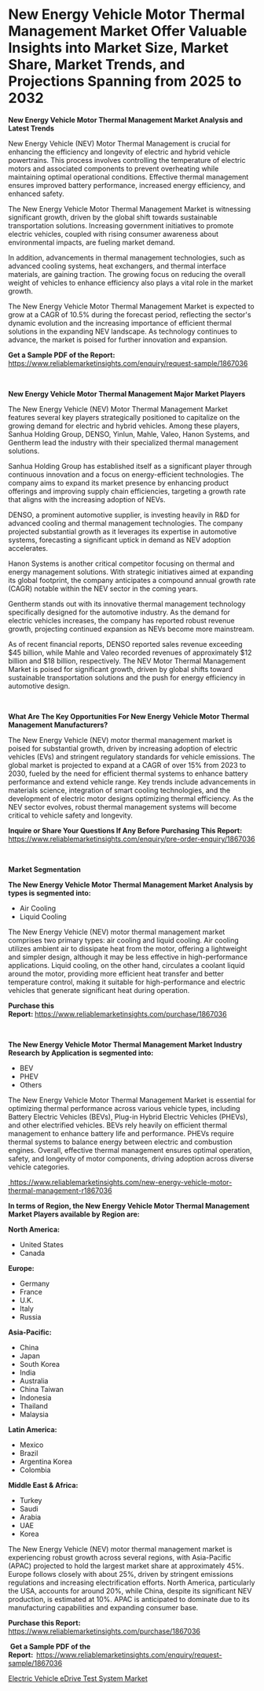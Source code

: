 <p><h1>New Energy Vehicle Motor Thermal Management Market Offer Valuable Insights into Market Size, Market Share, Market Trends, and Projections Spanning from 2025 to 2032</h1></p><p><strong>New Energy Vehicle Motor Thermal Management Market Analysis and Latest Trends</strong></p>
<p><p>New Energy Vehicle (NEV) Motor Thermal Management is crucial for enhancing the efficiency and longevity of electric and hybrid vehicle powertrains. This process involves controlling the temperature of electric motors and associated components to prevent overheating while maintaining optimal operational conditions. Effective thermal management ensures improved battery performance, increased energy efficiency, and enhanced safety.</p><p>The New Energy Vehicle Motor Thermal Management Market is witnessing significant growth, driven by the global shift towards sustainable transportation solutions. Increasing government initiatives to promote electric vehicles, coupled with rising consumer awareness about environmental impacts, are fueling market demand. </p><p>In addition, advancements in thermal management technologies, such as advanced cooling systems, heat exchangers, and thermal interface materials, are gaining traction. The growing focus on reducing the overall weight of vehicles to enhance efficiency also plays a vital role in the market growth. </p><p>The New Energy Vehicle Motor Thermal Management Market is expected to grow at a CAGR of 10.5% during the forecast period, reflecting the sector's dynamic evolution and the increasing importance of efficient thermal solutions in the expanding NEV landscape. As technology continues to advance, the market is poised for further innovation and expansion.</p></p>
<p><strong>Get a Sample PDF of the Report:&nbsp;</strong> <a href="https://www.reliablemarketinsights.com/enquiry/request-sample/1867036?utm_campaign=2232&utm_medium=2&utm_source=Github&utm_content=ia&utm_term=31032025&utm_id=new-energy-vehicle-motor-thermal-management">https://www.reliablemarketinsights.com/enquiry/request-sample/1867036</a></p>
<p>&nbsp;</p>
<p><strong>New Energy Vehicle Motor Thermal Management Major Market Players</strong></p>
<p><p>The New Energy Vehicle (NEV) Motor Thermal Management Market features several key players strategically positioned to capitalize on the growing demand for electric and hybrid vehicles. Among these players, Sanhua Holding Group, DENSO, Yinlun, Mahle, Valeo, Hanon Systems, and Gentherm lead the industry with their specialized thermal management solutions.</p><p>Sanhua Holding Group has established itself as a significant player through continuous innovation and a focus on energy-efficient technologies. The company aims to expand its market presence by enhancing product offerings and improving supply chain efficiencies, targeting a growth rate that aligns with the increasing adoption of NEVs.</p><p>DENSO, a prominent automotive supplier, is investing heavily in R&D for advanced cooling and thermal management technologies. The company projected substantial growth as it leverages its expertise in automotive systems, forecasting a significant uptick in demand as NEV adoption accelerates.</p><p>Hanon Systems is another critical competitor focusing on thermal and energy management solutions. With strategic initiatives aimed at expanding its global footprint, the company anticipates a compound annual growth rate (CAGR) notable within the NEV sector in the coming years.</p><p>Gentherm stands out with its innovative thermal management technology specifically designed for the automotive industry. As the demand for electric vehicles increases, the company has reported robust revenue growth, projecting continued expansion as NEVs become more mainstream.</p><p>As of recent financial reports, DENSO reported sales revenue exceeding $45 billion, while Mahle and Valeo recorded revenues of approximately $12 billion and $18 billion, respectively. The NEV Motor Thermal Management Market is poised for significant growth, driven by global shifts toward sustainable transportation solutions and the push for energy efficiency in automotive design.</p></p>
<p>&nbsp;</p>
<p><strong>What Are The Key Opportunities For New Energy Vehicle Motor Thermal Management Manufacturers?</strong></p>
<p><p>The New Energy Vehicle (NEV) motor thermal management market is poised for substantial growth, driven by increasing adoption of electric vehicles (EVs) and stringent regulatory standards for vehicle emissions. The global market is projected to expand at a CAGR of over 15% from 2023 to 2030, fueled by the need for efficient thermal systems to enhance battery performance and extend vehicle range. Key trends include advancements in materials science, integration of smart cooling technologies, and the development of electric motor designs optimizing thermal efficiency. As the NEV sector evolves, robust thermal management systems will become critical to vehicle safety and longevity.</p></p>
<p><strong>Inquire or Share Your Questions If Any Before Purchasing This Report:</strong> <a href="https://www.reliablemarketinsights.com/enquiry/pre-order-enquiry/1867036?utm_campaign=2232&utm_medium=2&utm_source=Github&utm_content=ia&utm_term=31032025&utm_id=new-energy-vehicle-motor-thermal-management">https://www.reliablemarketinsights.com/enquiry/pre-order-enquiry/1867036</a></p>
<p>&nbsp;</p>
<p><strong>Market Segmentation</strong></p>
<p><strong>The New Energy Vehicle Motor Thermal Management Market Analysis by types is segmented into:</strong></p>
<p><ul><li>Air Cooling</li><li>Liquid Cooling</li></ul></p>
<p><p>The New Energy Vehicle (NEV) motor thermal management market comprises two primary types: air cooling and liquid cooling. Air cooling utilizes ambient air to dissipate heat from the motor, offering a lightweight and simpler design, although it may be less effective in high-performance applications. Liquid cooling, on the other hand, circulates a coolant liquid around the motor, providing more efficient heat transfer and better temperature control, making it suitable for high-performance and electric vehicles that generate significant heat during operation.</p></p>
<p><strong>Purchase this Report:&nbsp;</strong><a href="https://www.reliablemarketinsights.com/purchase/1867036?utm_campaign=2232&utm_medium=2&utm_source=Github&utm_content=ia&utm_term=31032025&utm_id=new-energy-vehicle-motor-thermal-management">https://www.reliablemarketinsights.com/purchase/1867036</a></p>
<p>&nbsp;</p>
<p><strong>The New Energy Vehicle Motor Thermal Management Market Industry Research by Application is segmented into:</strong></p>
<p><ul><li>BEV</li><li>PHEV</li><li>Others</li></ul></p>
<p><p>The New Energy Vehicle Motor Thermal Management Market is essential for optimizing thermal performance across various vehicle types, including Battery Electric Vehicles (BEVs), Plug-in Hybrid Electric Vehicles (PHEVs), and other electrified vehicles. BEVs rely heavily on efficient thermal management to enhance battery life and performance. PHEVs require thermal systems to balance energy between electric and combustion engines. Overall, effective thermal management ensures optimal operation, safety, and longevity of motor components, driving adoption across diverse vehicle categories.</p></p>
<p><a href="https://www.reliablemarketinsights.com/new-energy-vehicle-motor-thermal-management-r1867036?utm_campaign=2232&utm_medium=2&utm_source=Github&utm_content=ia&utm_term=31032025&utm_id=new-energy-vehicle-motor-thermal-management">&nbsp;https://www.reliablemarketinsights.com/new-energy-vehicle-motor-thermal-management-r1867036</a></p>
<p><strong>In terms of Region, the New Energy Vehicle Motor Thermal Management Market Players available by Region are:</strong></p>
<p>
    <p> <strong> North America: </strong>
        <ul>
            <li>United States</li>
            <li>Canada</li>
        </ul>
        </p> 
    <p> <strong> Europe: </strong>
        <ul>
            <li>Germany</li>
            <li>France</li>
            <li>U.K.</li>
            <li>Italy</li>
            <li>Russia</li>
        </ul>
        </p> 
    <p> <strong> Asia-Pacific: </strong>
        <ul>
            <li>China</li>
            <li>Japan</li>
            <li>South Korea</li>
            <li>India</li>
            <li>Australia</li>
            <li>China Taiwan</li>
            <li>Indonesia</li>
            <li>Thailand</li>
            <li>Malaysia</li>
        </ul>
        </p> 
    <p> <strong> Latin America: </strong>
        <ul>
            <li>Mexico</li>
            <li>Brazil</li>
            <li>Argentina Korea</li>
            <li>Colombia</li>
        </ul>
        </p> 
    <p> <strong> Middle East & Africa: </strong>
        <ul>
            <li>Turkey</li>
            <li>Saudi</li>
            <li>Arabia</li>
            <li>UAE</li>
            <li>Korea</li>
        </ul>
    </p>
    </p>
<p><p>The New Energy Vehicle (NEV) motor thermal management market is experiencing robust growth across several regions, with Asia-Pacific (APAC) projected to hold the largest market share at approximately 45%. Europe follows closely with about 25%, driven by stringent emissions regulations and increasing electrification efforts. North America, particularly the USA, accounts for around 20%, while China, despite its significant NEV production, is estimated at 10%. APAC is anticipated to dominate due to its manufacturing capabilities and expanding consumer base.</p></p>
<p><strong>Purchase this Report: </strong><a href="https://www.reliablemarketinsights.com/purchase/1867036?utm_campaign=2232&utm_medium=2&utm_source=Github&utm_content=ia&utm_term=31032025&utm_id=new-energy-vehicle-motor-thermal-management">https://www.reliablemarketinsights.com/purchase/1867036</a></p>
<p>&nbsp;<strong>Get a Sample PDF of the Report:&nbsp;&nbsp;</strong><a href="https://www.reliablemarketinsights.com/enquiry/request-sample/1867036?utm_campaign=2232&utm_medium=2&utm_source=Github&utm_content=ia&utm_term=31032025&utm_id=new-energy-vehicle-motor-thermal-management">https://www.reliablemarketinsights.com/enquiry/request-sample/1867036</a></p>
<p><strong></strong></p>
<p><p><a href="https://github.com/sca704osol/Market-Research-Report-List-1/blob/main/electric-vehicle-edrive-test-system-market.md?utm_campaign=2232&utm_medium=2&utm_source=Github&utm_content=ia&utm_term=31032025&utm_id=new-energy-vehicle-motor-thermal-management">Electric Vehicle eDrive Test System Market</a></p></p>